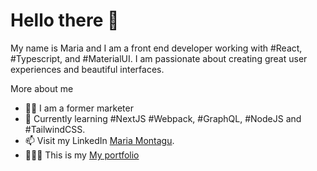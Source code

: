 
# Hello there 👋

My name is Maria and I am a front end developer working with #React, #Typescript,  and #MaterialUI. I am passionate about creating great user experiences and beautiful interfaces.

More about me
- 👩‍🎓 I am a former marketer
- 🌱 Currently learning #NextJS #Webpack, #GraphQL, #NodeJS and #TailwindCSS.
- 📫 Visit my LinkedIn
[Maria Montagu](https://www.linkedin.com/in/mariafmontagu/).
- 👩🏻‍💻 This is my [My portfolio](https://mafemont16.github.io/portfolio/)


<!--
**mafemont16/mafemont16** is a ✨ _special_ ✨ repository because its `README.md` (this file) appears on your GitHub profile.

Here are some ideas to get you started:

- 🔭 I’m currently working on ...
- 🌱 I’m currently learning ...
- 👯 I’m looking to collaborate on ...
- 🤔 I’m looking for help with ...
- 💬 Ask me about ...
- 📫 How to reach me: ...
- 😄 Pronouns: ...
- ⚡ Fun fact: ...
-->
